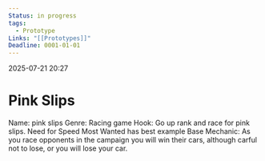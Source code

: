```yaml
---
Status: in progress
tags:
  - Prototype
Links: "[[Prototypes]]"
Deadline: 0001-01-01
---
```

2025-07-21 20:27
# Pink Slips

Name: pink slips
	Genre: Racing game
	Hook: Go up rank and race for pink slips. Need for Speed Most Wanted has best example
Base Mechanic:
	As you race opponents in the campaign you will win their cars, although carful not to lose, or you will lose your car.
